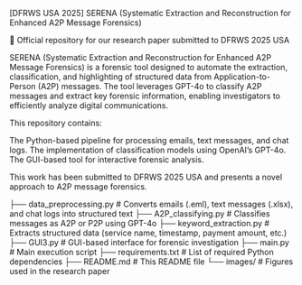 [DFRWS USA 2025] SERENA (Systematic Extraction and Reconstruction for Enhanced A2P Message Forensics)

📄 Official repository for our research paper submitted to DFRWS 2025 USA

SERENA (Systematic Extraction and Reconstruction for Enhanced A2P Message Forensics) is a forensic tool designed to automate the extraction, classification, and highlighting of structured data from Application-to-Person (A2P) messages. The tool leverages GPT-4o to classify A2P messages and extract key forensic information, enabling investigators to efficiently analyze digital communications.

This repository contains:

The Python-based pipeline for processing emails, text messages, and chat logs.
The implementation of classification models using OpenAI’s GPT-4o.
The GUI-based tool for interactive forensic analysis.

This work has been submitted to DFRWS 2025 USA and presents a novel approach to A2P message forensics.


├── data_preprocessing.py      # Converts emails (.eml), text messages (.xlsx), and chat logs into structured text
├── A2P_classifying.py         # Classifies messages as A2P or P2P using GPT-4o
├── keyword_extraction.py      # Extracts structured data (service name, timestamp, payment amount, etc.)
├── GUI3.py                    # GUI-based interface for forensic investigation
├── main.py                    # Main execution script
├── requirements.txt           # List of required Python dependencies
├── README.md                  # This README file
└── images/                    # Figures used in the research paper
